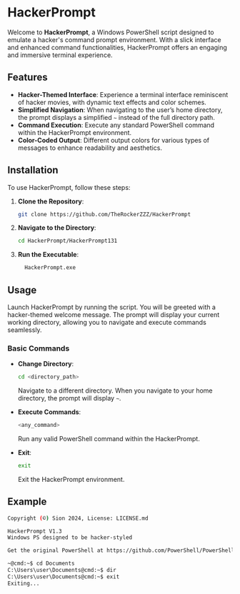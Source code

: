 # HackerPrompt

Welcome to **HackerPrompt**, a Windows PowerShell script designed to emulate a hacker's command prompt environment. With a slick interface and enhanced command functionalities, HackerPrompt offers an engaging and immersive terminal experience.

## Features

- **Hacker-Themed Interface**: Experience a terminal interface reminiscent of hacker movies, with dynamic text effects and color schemes.
- **Simplified Navigation**: When navigating to the user’s home directory, the prompt displays a simplified `~` instead of the full directory path.
- **Command Execution**: Execute any standard PowerShell command within the HackerPrompt environment.
- **Color-Coded Output**: Different output colors for various types of messages to enhance readability and aesthetics.

## Installation

To use HackerPrompt, follow these steps:

1. **Clone the Repository**:
    ```sh
    git clone https://github.com/TheRockerZZZ/HackerPrompt
    ```

2. **Navigate to the Directory**:
    ```sh
    cd HackerPrompt/HackerPrompt131
    ```

3. **Run the Executable**:
    ```sh
      HackerPrompt.exe
    ```

## Usage

Launch HackerPrompt by running the script. You will be greeted with a hacker-themed welcome message. The prompt will display your current working directory, allowing you to navigate and execute commands seamlessly.

### Basic Commands

- **Change Directory**:
    ```sh
    cd <directory_path>
    ```
    Navigate to a different directory. When you navigate to your home directory, the prompt will display `~`.

- **Execute Commands**:
    ```sh
    <any_command>
    ```
    Run any valid PowerShell command within the HackerPrompt.

- **Exit**:
    ```sh
    exit
    ```
    Exit the HackerPrompt environment.

## Example

```sh
Copyright (©) Sion 2024, License: LICENSE.md

HackerPrompt V1.3
Windows PS designed to be hacker-styled

Get the original PowerShell at https://github.com/PowerShell/PowerShell/releases/tag/v7.4.2

~@cmd:~$ cd Documents
C:\Users\user\Documents@cmd:~$ dir
C:\Users\user\Documents@cmd:~$ exit
Exiting...
